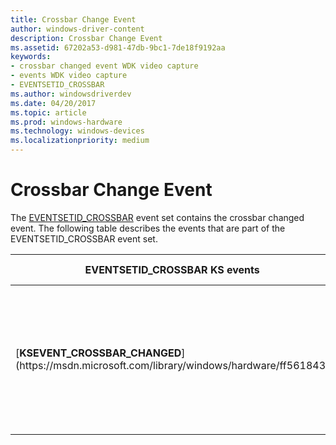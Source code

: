 ```yaml
---
title: Crossbar Change Event
author: windows-driver-content
description: Crossbar Change Event
ms.assetid: 67202a53-d981-47db-9bc1-7de18f9192aa
keywords:
- crossbar changed event WDK video capture
- events WDK video capture
- EVENTSETID_CROSSBAR
ms.author: windowsdriverdev
ms.date: 04/20/2017
ms.topic: article
ms.prod: windows-hardware
ms.technology: windows-devices
ms.localizationpriority: medium
---
```


# Crossbar Change Event


The [EVENTSETID\_CROSSBAR](https://msdn.microsoft.com/library/windows/hardware/ff559562) event set contains the crossbar changed event. The following table describes the events that are part of the EVENTSETID\_CROSSBAR event set.

<table>
<colgroup>
<col width="50%" />
<col width="50%" />
</colgroup>
<thead>
<tr class="header">
<th>EVENTSETID_CROSSBAR KS events</th>
<th>Event description</th>
</tr>
</thead>
<tbody>
<tr class="odd">
<td><p>[<strong>KSEVENT_CROSSBAR_CHANGED</strong>](https://msdn.microsoft.com/library/windows/hardware/ff561843)</p></td>
<td><p>Signals to DirectShow that the crossbar has changed, for example, because of a new pin routing configuration.</p></td>
</tr>
</tbody>
</table>

 

 

 




